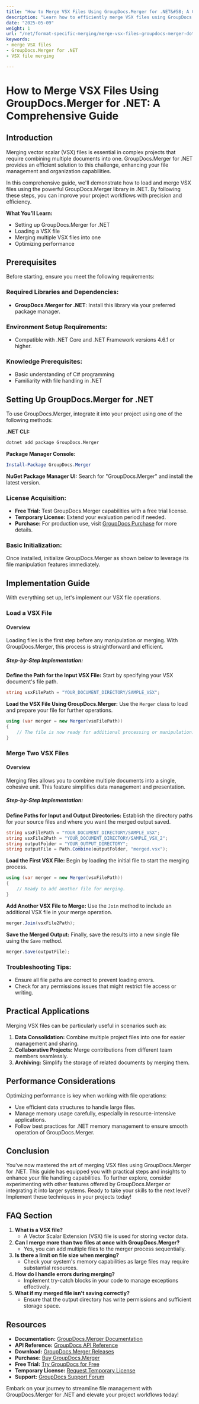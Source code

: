 ```yaml
---
title: "How to Merge VSX Files Using GroupDocs.Merger for .NET&#58; A Comprehensive Guide"
description: "Learn how to efficiently merge VSX files using GroupDocs.Merger for .NET. This guide covers setup, implementation, and optimization tips for seamless file merging."
date: "2025-05-09"
weight: 1
url: "/net/format-specific-merging/merge-vsx-files-groupdocs-merger-dotnet/"
keywords:
- merge VSX files
- GroupDocs.Merger for .NET
- VSX file merging

---
```



# How to Merge VSX Files Using GroupDocs.Merger for .NET: A Comprehensive Guide

## Introduction

Merging vector scalar (VSX) files is essential in complex projects that require combining multiple documents into one. GroupDocs.Merger for .NET provides an efficient solution to this challenge, enhancing your file management and organization capabilities.

In this comprehensive guide, we'll demonstrate how to load and merge VSX files using the powerful GroupDocs.Merger library in .NET. By following these steps, you can improve your project workflows with precision and efficiency.

**What You’ll Learn:**
- Setting up GroupDocs.Merger for .NET
- Loading a VSX file
- Merging multiple VSX files into one
- Optimizing performance

## Prerequisites

Before starting, ensure you meet the following requirements:

### Required Libraries and Dependencies:
- **GroupDocs.Merger for .NET**: Install this library via your preferred package manager.
  
### Environment Setup Requirements:
- Compatible with .NET Core and .NET Framework versions 4.6.1 or higher.

### Knowledge Prerequisites:
- Basic understanding of C# programming
- Familiarity with file handling in .NET

## Setting Up GroupDocs.Merger for .NET

To use GroupDocs.Merger, integrate it into your project using one of the following methods:

**.NET CLI:**
```bash
dotnet add package GroupDocs.Merger
```

**Package Manager Console:**
```powershell
Install-Package GroupDocs.Merger
```

**NuGet Package Manager UI:**
Search for "GroupDocs.Merger" and install the latest version.

### License Acquisition:
- **Free Trial:** Test GroupDocs.Merger capabilities with a free trial license.
- **Temporary License:** Extend your evaluation period if needed.
- **Purchase:** For production use, visit [GroupDocs Purchase](https://purchase.groupdocs.com/buy) for more details.

### Basic Initialization:
Once installed, initialize GroupDocs.Merger as shown below to leverage its file manipulation features immediately.

## Implementation Guide

With everything set up, let's implement our VSX file operations.

### Load a VSX File

#### Overview
Loading files is the first step before any manipulation or merging. With GroupDocs.Merger, this process is straightforward and efficient.

##### Step-by-Step Implementation:
**Define the Path for the Input VSX File:**
Start by specifying your VSX document's file path.
```csharp
string vsxFilePath = "YOUR_DOCUMENT_DIRECTORY/SAMPLE_VSX";
```

**Load the VSX File Using GroupDocs.Merger:**
Use the `Merger` class to load and prepare your file for further operations.
```csharp
using (var merger = new Merger(vsxFilePath))
{
    // The file is now ready for additional processing or manipulation.
}
```

### Merge Two VSX Files

#### Overview
Merging files allows you to combine multiple documents into a single, cohesive unit. This feature simplifies data management and presentation.

##### Step-by-Step Implementation:
**Define Paths for Input and Output Directories:**
Establish the directory paths for your source files and where you want the merged output saved.
```csharp
string vsxFilePath = "YOUR_DOCUMENT_DIRECTORY/SAMPLE_VSX";
string vsxFile2Path = "YOUR_DOCUMENT_DIRECTORY/SAMPLE_VSX_2";
string outputFolder = "YOUR_OUTPUT_DIRECTORY";
string outputFile = Path.Combine(outputFolder, "merged.vsx");
```

**Load the First VSX File:**
Begin by loading the initial file to start the merging process.
```csharp
using (var merger = new Merger(vsxFilePath))
{
    // Ready to add another file for merging.
}
```

**Add Another VSX File to Merge:**
Use the `Join` method to include an additional VSX file in your merge operation.
```csharp
merger.Join(vsxFile2Path);
```

**Save the Merged Output:**
Finally, save the results into a new single file using the `Save` method.
```csharp
merger.Save(outputFile);
```

### Troubleshooting Tips:
- Ensure all file paths are correct to prevent loading errors.
- Check for any permissions issues that might restrict file access or writing.

## Practical Applications

Merging VSX files can be particularly useful in scenarios such as:
1. **Data Consolidation:** Combine multiple project files into one for easier management and sharing.
2. **Collaborative Projects:** Merge contributions from different team members seamlessly.
3. **Archiving:** Simplify the storage of related documents by merging them.

## Performance Considerations

Optimizing performance is key when working with file operations:
- Use efficient data structures to handle large files.
- Manage memory usage carefully, especially in resource-intensive applications.
- Follow best practices for .NET memory management to ensure smooth operation of GroupDocs.Merger.

## Conclusion

You've now mastered the art of merging VSX files using GroupDocs.Merger for .NET. This guide has equipped you with practical steps and insights to enhance your file handling capabilities. To further explore, consider experimenting with other features offered by GroupDocs.Merger or integrating it into larger systems. Ready to take your skills to the next level? Implement these techniques in your projects today!

## FAQ Section

1. **What is a VSX file?**
   - A Vector Scalar Extension (VSX) file is used for storing vector data.
2. **Can I merge more than two files at once with GroupDocs.Merger?**
   - Yes, you can add multiple files to the merger process sequentially.
3. **Is there a limit on file size when merging?**
   - Check your system's memory capabilities as large files may require substantial resources.
4. **How do I handle errors during merging?**
   - Implement try-catch blocks in your code to manage exceptions effectively.
5. **What if my merged file isn't saving correctly?**
   - Ensure that the output directory has write permissions and sufficient storage space.

## Resources
- **Documentation:** [GroupDocs.Merger Documentation](https://docs.groupdocs.com/merger/net/)
- **API Reference:** [GroupDocs API Reference](https://reference.groupdocs.com/merger/net/)
- **Download:** [GroupDocs.Merger Releases](https://releases.groupdocs.com/merger/net/)
- **Purchase:** [Buy GroupDocs.Merger](https://purchase.groupdocs.com/buy)
- **Free Trial:** [Try GroupDocs for Free](https://releases.groupdocs.com/merger/net/)
- **Temporary License:** [Request Temporary License](https://purchase.groupdocs.com/temporary-license/)
- **Support:** [GroupDocs Support Forum](https://forum.groupdocs.com/c/merger/) 

Embark on your journey to streamline file management with GroupDocs.Merger for .NET and elevate your project workflows today!

